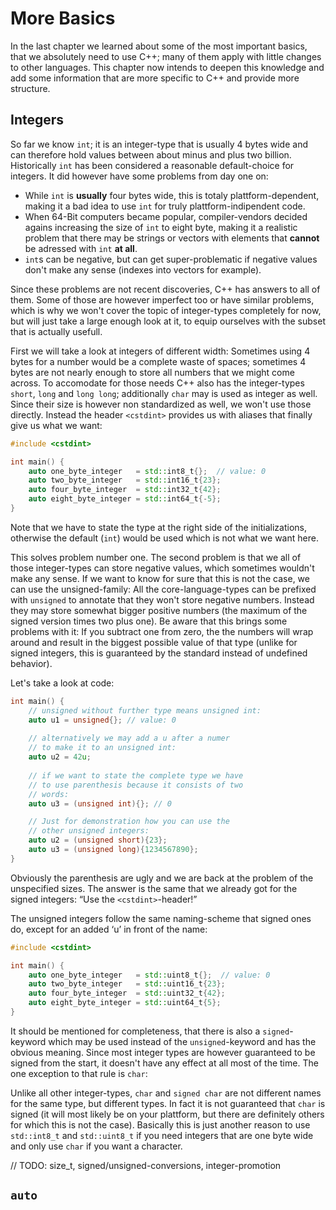 More Basics
===========

In the last chapter we learned about some  of the most important basics,
that we absolutely need to use C++; many of them apply with little changes to other
languages. This chapter now intends to deepen this knowledge and add some information
that are more specific to C++ and provide more structure.


Integers
--------

So far we know `int`; it is an integer-type that is usually 4 bytes wide and can therefore
hold values between about minus and plus two billion. Historically `int` has been considered
a reasonable default-choice for integers. It did however have some problems from day one on:

* While `int` is **usually** four bytes wide, this is totaly plattform-dependent, making it
  a bad idea to use `int` for truly plattform-indipendent code.
* When 64-Bit computers became popular, compiler-vendors decided agains increasing the
  size of `int` to eight byte, making it a realistic problem that there may be strings or
  vectors with elements that **cannot** be adressed with `int` **at all**.
* `int`s can be negative, but can get super-problematic if negative values don't make any
  sense (indexes into vectors for example).

Since these problems are not recent discoveries, C++ has answers to all of them. Some of those
are however imperfect too or have similar problems, which is why we won't cover the topic of
integer-types completely for now, but will just take a large enough look at it, to equip ourselves
with the subset that is actually usefull.

First we will take a look at integers of different width: Sometimes using 4 bytes for a number would
be a complete waste of spaces; sometimes 4 bytes are not nearly enough to store all numbers that we
might come across. To accomodate for those needs C++ also has the integer-types `short`, `long`
and `long long`; additionally `char` may is used as integer as well. Since their size is however
non standardized as well, we won't use those directly. Instead the header `<cstdint>` provides
us with aliases that finally give us what we want:

```cpp
#include <cstdint>

int main() {
	auto one_byte_integer   = std::int8_t{};  // value: 0
	auto two_byte_integer   = std::int16_t{23};
	auto four_byte_integer  = std::int32_t{42};
	auto eight_byte_integer = std::int64_t{-5};
}
```

Note that we have to state the type at the right side of the
initializations, otherwise the default (`int`) would be used
which is not what we want here.

This solves problem number one. The second problem is that we
all of those integer-types can store negative values, which
sometimes wouldn't make any sense. If we want to know for sure
that this is not the case, we can use the unsigned-family: All
the core-language-types can be prefixed with `unsigned` to
annotate that they won't store negative numbers. Instead they
may store somewhat bigger positive numbers (the maximum of the
signed version times two plus one). Be aware that this brings
some problems with it: If you subtract one from zero, the
the numbers will wrap around and result in the biggest possible
value of that type (unlike for signed integers, this is
guaranteed by the standard instead of undefined behavior).

Let's take a look at code:

```cpp
int main() {
	// unsigned without further type means unsigned int:
	auto u1 = unsigned{}; // value: 0
	
	// alternatively we may add a u after a numer
	// to make it to an unsigned int:
	auto u2 = 42u;
	
	// if we want to state the complete type we have
	// to use parenthesis because it consists of two
	// words:
	auto u3 = (unsigned int){}; // 0

	// Just for demonstration how you can use the
	// other unsigned integers:
	auto u2 = (unsigned short){23};
	auto u3 = (unsigned long){1234567890};
}
```

Obviously the parenthesis are ugly and we are back at the
problem of the unspecified sizes. The answer is the same that
we already got for the signed integers: “Use the
`<cstdint>`-header!”

The unsigned integers follow the same naming-scheme that
signed ones do, except for an added ‘u’ in front of the name:


```cpp
#include <cstdint>

int main() {
	auto one_byte_integer   = std::uint8_t{};  // value: 0
	auto two_byte_integer   = std::uint16_t{23};
	auto four_byte_integer  = std::uint32_t{42};
	auto eight_byte_integer = std::uint64_t{5};
}
```

It should be mentioned for completeness, that there is also
a `signed`-keyword which may be used instead of the
`unsigned`-keyword and has the obvious meaning. Since most
integer types are however guaranteed to be signed from the
start, it doesn't have any effect at all most of the time. The
one exception to that rule is `char`:

Unlike all other integer-types, `char` and `signed char` are
not different names for the same type, but different types.
In fact it is not guaranteed that `char` is signed (it will
most likely be on your plattform, but there are definitely
others for which this is not the case). Basically this is
just another reason to use `std::int8_t` and `std::uint8_t`
if you need integers that are one byte wide and only use
`char` if you want a character.

// TODO: size_t, signed/unsigned-conversions, integer-promotion

`auto`
----




